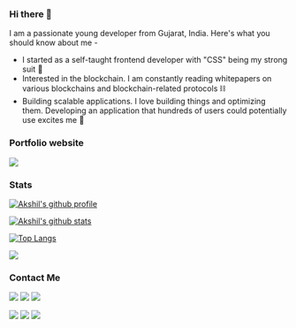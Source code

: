 ### Hi there 👋
I am a passionate young developer from Gujarat, India. Here's what you should know about me - 
  - I started as a self-taught frontend developer with "CSS" being my strong suit :mechanical_arm:
  - Interested in the blockchain. I am constantly reading whitepapers on various blockchains and blockchain-related protocols :chains:
  - Building scalable applications. I love building things and optimizing them. Developing an application that hundreds of users could potentially use excites me :star_struck:
 ### Portfolio website
[<img src="https://img.shields.io/badge/website-000000?style=for-the-badge&logo=About.me&logoColor=white" />](https://akshilvthumar.social)
### Stats

[![Akshil's github profile](https://github-profile-summary-cards.vercel.app/api/cards/profile-details?username=AkshilVT&theme=tokyonight)](https://www.akshilvthumar.social)

[![Akshil's github stats](https://github-readme-stats.vercel.app/api?username=AkshilVT&count_private=true&show_icons=true&theme=tokyonight)](https://www.akshilvthumar.social)

[![Top Langs](https://github-readme-stats.vercel.app/api/top-langs/?username=AkshilVT&langs_count=6&layout=compact&theme=tokyonight)](https://www.akshilvthumar.social)

<img src="https://github-profile-trophy.vercel.app/?username=AkshilVT&margin-w=5&theme=radical">

### Contact Me
[<img src="https://img.shields.io/badge/Gmail-D14836?style=for-the-badge&logo=gmail&logoColor=white" />](mailto:akshilvthumar@gmail.com)
[<img src="https://img.shields.io/badge/LinkedIn-0077B5?style=for-the-badge&logo=linkedin&logoColor=white" />](https://www.linkedin.com/in/akshilthumar/)
[<img src="https://img.shields.io/badge/Twitter-1DA1F2?style=for-the-badge&logo=twitter&logoColor=white" />](https://twitter.com/AkshilThumar)

[<img src="https://img.shields.io/badge/Codechef-%23B92B27.svg?&style=for-the-badge&logo=Codechef&logoColor=white" />](https://www.codechef.com/users/akshilvt)
[<img src="https://img.shields.io/badge/Codeforces-445f9d?style=for-the-badge&logo=Codeforces&logoColor=white" />](https://codeforces.com/profile/akshilvthumar)
[<img src="https://img.shields.io/badge/-LeetCode-FFA116?style=for-the-badge&logo=LeetCode&logoColor=black" />](https://leetcode.com/AkshilVT/)



<!--
**AkshilVT/AkshilVT** is a ✨ _special_ ✨ repository because its `README.md` (this file) appears on your GitHub profile.

Here are some ideas to get you started:

- 🔭 I’m currently working on ...
- 🌱 I’m currently learning ...
- 👯 I’m looking to collaborate on ...
- 🤔 I’m looking for help with ...
- 💬 Ask me about ...
- 📫 How to reach me: ...
- 😄 Pronouns: ...
- ⚡ Fun fact: ...

-->
